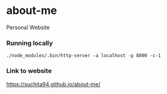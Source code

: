 # about-me
Personal Website


### Running locally
```
./node_modules/.bin/http-server -a localhost -p 8000 -c-1
```

### Link to website
https://suchita94.github.io/about-me/
